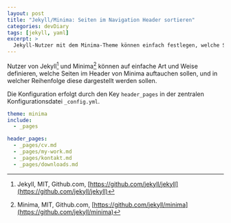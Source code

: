 ```yaml
---
layout: post
title: "Jekyll/Minima: Seiten im Navigation Header sortieren"
categories: devDiary
tags: [jekyll, yaml]
excerpt: >
  Jekyll-Nutzer mit dem Minima-Theme können einfach festlegen, welche Seiten im Header erscheinen und in welcher Reihenfolge, indem sie den Key header_pages in der _config.yml-Datei konfigurieren. Hierzu werden die gewünschten Seiten im header_pages-Abschnitt der Datei aufgelistet.
---
```


Nutzer von Jekyll[^1] und Minima[^2] können auf einfache Art und Weise definieren, welche Seiten im Header von Minima auftauchen sollen, und in welcher Reihenfolge diese dargestellt werden
sollen.

Die Konfiguration erfolgt durch den Key `header_pages` in der zentralen Konfigurationsdatei `_config.yml`.

```yaml
theme: minima
include: 
  - _pages

header_pages:
  - _pages/cv.md
  - _pages/my-work.md
  - _pages/kontakt.md
  - _pages/downloads.md
```

[^1]: Jekyll, MIT, Github.com, [https://github.com/jekyll/jekyll](https://github.com/jekyll/jekyll)
[^2]: Minima, MIT, Github.com, [https://github.com/jekyll/minima](https://github.com/jekyll/minima) 